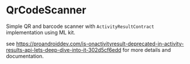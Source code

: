 # QrCodeScanner

Simple QR and barcode scanner with ```ActivityResultContract``` implementation using ML kit. 

see https://proandroiddev.com/is-onactivityresult-deprecated-in-activity-results-api-lets-deep-dive-into-it-302d5cf6edd for more details and documentation.
